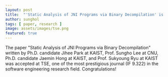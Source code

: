```yaml
---
layout: post
title:  "'Static Analysis of JNI Programs via Binary Decompilation' is accepted at TSE!"
author: sunghol
tags: [ paper, research ]
image: assets/images/tse.png
featured: true
---
```


The paper "Static Analysis of JNI Programs via Binary Decompilation" written by
Ph.D. candidate Jihee Park at KAIST, Prof. Sungho Lee at CNU, Ph.D. candidate
Jaemin Hong at KAIST, and Prof. Sukyoung Ryu at KAIST was accepted at TSE, one
of the most prestigious journal (IF 9.322) in the software engineering research
field.  Congratulations!
